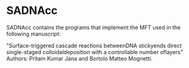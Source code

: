 # SADNAcc 
SADNAcc contains the programs that implement the MFT used in the following manuscript:

"Surface-triggered  cascade  reactions  betweenDNA  stickyends  direct  single-staged  colloidaldeposition  with  a  controllable  number  oflayers" Authors: Pritam Kumar Jana and Bortolo Matteo Mognetti.
